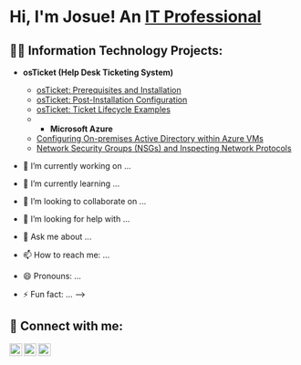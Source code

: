 
<h1>Hi, I'm Josue! An <a href="https://github.com/Josuehernandez0">IT Professional</a> 


 <h2>👨‍💻 Information Technology Projects:</h2>


- <b>osTicket (Help Desk Ticketing System)</b>
  - [osTicket: Prerequisites and Installation](https://github.com/josuehernandez0/osticket-prereqs)
  - [osTicket: Post-Installation Configuration](https://github.com/josuehernandez0/post-install-config)
  - [osTicket: Ticket Lifecycle Examples](https://github.com/josuehernandez0/ticket-lifecycle)
  - - <b>Microsoft Azure</b>
  - [Configuring On-premises Active Directory within Azure VMs](https://github.com/joshmadakorcc/configure-ad)
  - [Network Security Groups (NSGs) and Inspecting Network Protocols](https://github.com/joshmadakorcc/azure-network-protocols)


- 🔭 I’m currently working on ...
- 🌱 I’m currently learning ...
- 👯 I’m looking to collaborate on ...
- 🤔 I’m looking for help with ...
- 💬 Ask me about ...
- 📫 How to reach me: ...
- 😄 Pronouns: ...
- ⚡ Fun fact: ...
-->
<h2> 🤳 Connect with me:</h2>

[<img align="left" alt="JaneDoe | Twitter" width="22px" src="https://cdn.jsdelivr.net/npm/simple-icons@v3/icons/twitter.svg" />][twitter]
[<img align="left" alt="JaneDoe | LinkedIn" width="22px" src="https://cdn.jsdelivr.net/npm/simple-icons@v3/icons/linkedin.svg" />][linkedin]
[<img align="left" alt="JaneDoe | Instagram" width="22px" src="https://cdn.jsdelivr.net/npm/simple-icons@v3/icons/instagram.svg" />][instagram]

[twitter]: https://twitter.com/Josuehernandez0
[instagram]: https://www.instagram.com/Josuehernandez0
[linkedin]: https://linkedin.com/in/Josuehernandez0
